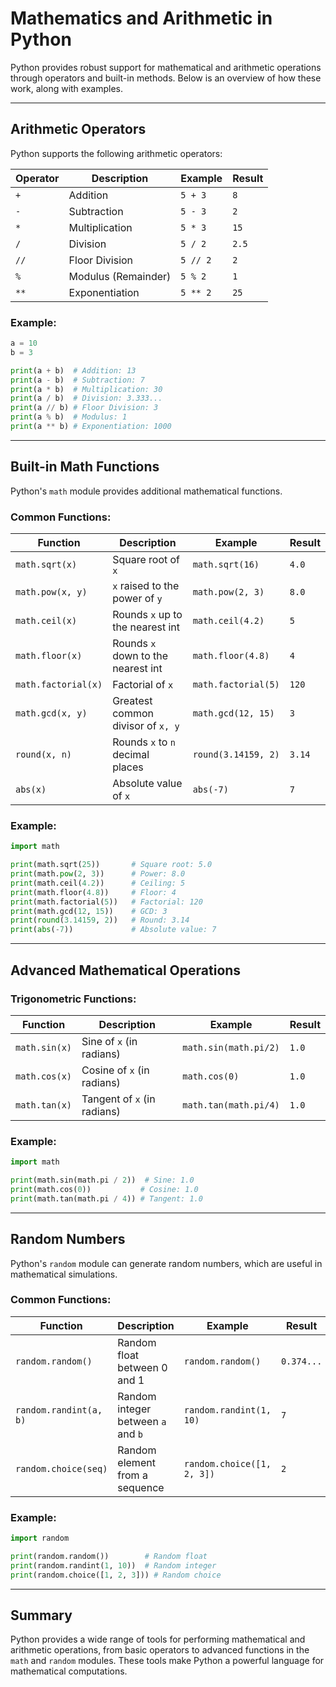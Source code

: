# Mathematics and Arithmetic in Python

Python provides robust support for mathematical and arithmetic operations through operators and built-in methods. Below is an overview of how these work, along with examples.

---

## Arithmetic Operators

Python supports the following arithmetic operators:

| Operator | Description          | Example         | Result |
|----------|----------------------|-----------------|--------|
| `+`      | Addition             | `5 + 3`         | `8`    |
| `-`      | Subtraction          | `5 - 3`         | `2`    |
| `*`      | Multiplication       | `5 * 3`         | `15`   |
| `/`      | Division             | `5 / 2`         | `2.5`  |
| `//`     | Floor Division       | `5 // 2`        | `2`    |
| `%`      | Modulus (Remainder)  | `5 % 2`         | `1`    |
| `**`     | Exponentiation       | `5 ** 2`        | `25`   |

### Example:
```python
a = 10
b = 3

print(a + b)  # Addition: 13
print(a - b)  # Subtraction: 7
print(a * b)  # Multiplication: 30
print(a / b)  # Division: 3.333...
print(a // b) # Floor Division: 3
print(a % b)  # Modulus: 1
print(a ** b) # Exponentiation: 1000
```

---

## Built-in Math Functions

Python's `math` module provides additional mathematical functions.

### Common Functions:
| Function          | Description                          | Example               | Result       |
|--------------------|--------------------------------------|-----------------------|--------------|
| `math.sqrt(x)`     | Square root of `x`                  | `math.sqrt(16)`       | `4.0`        |
| `math.pow(x, y)`   | `x` raised to the power of `y`      | `math.pow(2, 3)`      | `8.0`        |
| `math.ceil(x)`     | Rounds `x` up to the nearest int    | `math.ceil(4.2)`      | `5`          |
| `math.floor(x)`    | Rounds `x` down to the nearest int  | `math.floor(4.8)`     | `4`          |
| `math.factorial(x)`| Factorial of `x`                    | `math.factorial(5)`   | `120`        |
| `math.gcd(x, y)`   | Greatest common divisor of `x, y`   | `math.gcd(12, 15)`    | `3`          |
| `round(x, n)`      | Rounds `x` to `n` decimal places    | `round(3.14159, 2)`   | `3.14`       |
| `abs(x)`           | Absolute value of `x`              | `abs(-7)`             | `7`          |

### Example:
```python
import math

print(math.sqrt(25))       # Square root: 5.0
print(math.pow(2, 3))      # Power: 8.0
print(math.ceil(4.2))      # Ceiling: 5
print(math.floor(4.8))     # Floor: 4
print(math.factorial(5))   # Factorial: 120
print(math.gcd(12, 15))    # GCD: 3
print(round(3.14159, 2))   # Round: 3.14
print(abs(-7))             # Absolute value: 7
```

---

## Advanced Mathematical Operations

### Trigonometric Functions:
| Function          | Description                          | Example               | Result       |
|--------------------|--------------------------------------|-----------------------|--------------|
| `math.sin(x)`      | Sine of `x` (in radians)            | `math.sin(math.pi/2)` | `1.0`        |
| `math.cos(x)`      | Cosine of `x` (in radians)          | `math.cos(0)`         | `1.0`        |
| `math.tan(x)`      | Tangent of `x` (in radians)         | `math.tan(math.pi/4)` | `1.0`        |

### Example:
```python
import math

print(math.sin(math.pi / 2))  # Sine: 1.0
print(math.cos(0))           # Cosine: 1.0
print(math.tan(math.pi / 4)) # Tangent: 1.0
```

---

## Random Numbers

Python's `random` module can generate random numbers, which are useful in mathematical simulations.

### Common Functions:
| Function              | Description                          | Example               | Result       |
|------------------------|--------------------------------------|-----------------------|--------------|
| `random.random()`      | Random float between 0 and 1         | `random.random()`     | `0.374...`   |
| `random.randint(a, b)` | Random integer between `a` and `b`   | `random.randint(1, 10)` | `7`        |
| `random.choice(seq)`   | Random element from a sequence       | `random.choice([1, 2, 3])` | `2`    |

### Example:
```python
import random

print(random.random())        # Random float
print(random.randint(1, 10))  # Random integer
print(random.choice([1, 2, 3])) # Random choice
```

---

## Summary

Python provides a wide range of tools for performing mathematical and arithmetic operations, from basic operators to advanced functions in the `math` and `random` modules. These tools make Python a powerful language for mathematical computations.